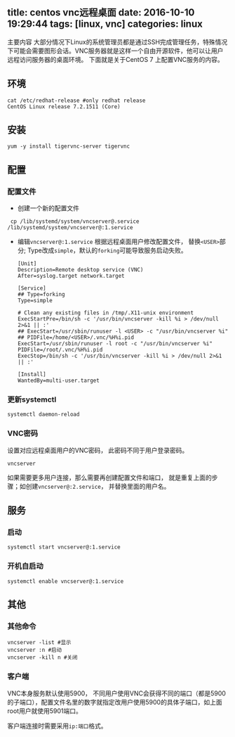 
title: centos vnc远程桌面
date: 2016-10-10 19:29:44
tags: [linux, vnc]
categories: linux
---
主要内容
大部分情况下Linux的系统管理员都是通过SSH完成管理任务，特殊情况下可能会需要图形会话。VNC服务器就是这样一个自由开源软件，他可以让用户远程访问服务器的桌面环境。
下面就是关于CentOS 7 上配置VNC服务的内容。

<!-- more -->

## 环境
```
cat /etc/redhat-release #only redhat release
CentOS Linux release 7.2.1511 (Core)
```

## 安装
```
yum -y install tigervnc-server tigervnc
```

## 配置
### 配置文件
* 创建一个新的配置文件
 ``` 	
  cp /lib/systemd/system/vncserver@.service /lib/systemd/system/vncserver@:1.service
```

* 编辑`vncserver@:1.service`
根据远程桌面用户修改配置文件， 替换`<USER>`部分;
Type改成`simple`，默认的`forking`可能导致服务启动失败。

	```
	[Unit]
	Description=Remote desktop service (VNC)
	After=syslog.target network.target

	[Service]
	## Type=forking
	Type=simple

	# Clean any existing files in /tmp/.X11-unix environment
	ExecStartPre=/bin/sh -c '/usr/bin/vncserver -kill %i > /dev/null 2>&1 || :'
	## ExecStart=/usr/sbin/runuser -l <USER> -c "/usr/bin/vncserver %i"
	## PIDFile=/home/<USER>/.vnc/%H%i.pid
	ExecStart=/usr/sbin/runuser -l root -c "/usr/bin/vncserver %i"
	PIDFile=/root/.vnc/%H%i.pid
	ExecStop=/bin/sh -c '/usr/bin/vncserver -kill %i > /dev/null 2>&1 || :'

	[Install]
	WantedBy=multi-user.target
	```

### 更新systemctl
```
systemctl daemon-reload
```

### VNC密码
设置对应远程桌面用户的VNC密码， 此密码不同于用户登录密码。
```
vncserver
```

如果需要更多用户连接，那么需要再创建配置文件和端口， 就是重复上面的步骤；如创建`vncserver@:2.service`， 并替换里面的用户名。

## 服务
### 启动
```
systemctl start vncserver@:1.service
```


### 开机自启动
```
systemctl enable vncserver@:1.service
```


## 其他
### 其他命令
```
vncserver -list #显示
vncserver :n #启动
vncserver -kill n #关闭
```

### 客户端
VNC本身服务默认使用5900， 不同用户使用VNC会获得不同的端口（都是5900的子端口），配置文件名里的数字就指定改用户使用5900的具体子端口，如上面root用户就使用5901端口。

客户端连接时需要采用`ip:端口`格式。
